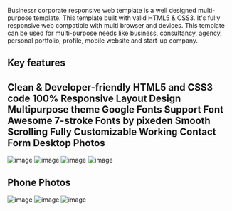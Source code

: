 

Businessr corporate  responsive web template is a well designed multi-purpose template. This template built with valid HTML5 & CSS3. It's fully responsive web compatible with multi browser and devices. This template can be used for multi-purpose needs like business, consultancy, agency, personal portfolio, profile, mobile website and start-up company.

Key features
-------------
Clean & Developer-friendly HTML5 and CSS3 code
100% Responsive Layout Design 
Multipurpose theme
Google Fonts Support
Font Awesome 
7-stroke Fonts by pixeden
Smooth Scrolling 
Fully Customizable
Working Contact Form
Desktop Photos
----------
![image](https://github.com/10satyam01/businessr/assets/88096042/eb57d512-2a47-4fa1-8cfe-a17395de51f5)
![image](https://github.com/10satyam01/businessr/assets/88096042/edabd950-b8b5-4076-8f7c-f9ca342f7467)
![image](https://github.com/10satyam01/businessr/assets/88096042/7d7e8426-574d-4382-bb05-342401c0c35c)
![image](https://github.com/10satyam01/businessr/assets/88096042/76681b35-5c3b-41f5-b711-3268faf49fd9)

Phone Photos
-------------
![image](https://github.com/10satyam01/businessr/assets/88096042/98c3bad3-a14b-4234-9ccf-224ed2d3a81b)
![image](https://github.com/10satyam01/businessr/assets/88096042/17a35ee0-e15c-4b26-a485-685087ddaf9d)
![image](https://github.com/10satyam01/businessr/assets/88096042/4f7313c0-7158-466f-8d4c-da67cafd7bbf)






